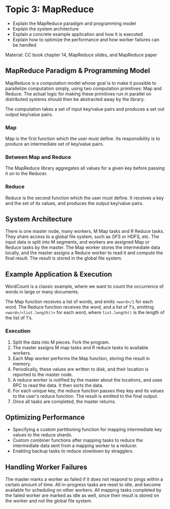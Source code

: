 # Topic 3: MapReduce

* Explain the MapReduce paradigm and programming model
* Explain the system architecture
* Explain a concrete example application and how it is executed
* Explain how to optimize the performance and how worker failures can be handled

Material: CC book chapter 14, MapReduce slides, and MapReduce paper

## MapReduce Paradigm & Programming Model
MapReduce is a computation model whose goal is to make it possible to parallelize computation simply, using two computation primitives: Map and Reduce.
The actual logic for making these primitives run in parallel on distributed systems should then be abstracted away by the library.

The computation takes a set of input key/value pairs and produces a set out output key/value pairs.

### Map
Map is the first function which the user must define. Its responsibility is to produce an intermediate set of key/value pairs.

### Between Map and Reduce
The MapReduce library aggregates all values for a given key before passing it on to the Reducer.

### Reduce
Reduce is the second function which the user must define. It receives a key and the set of its values, and produces the output key/value pairs.

## System Architecture
There is one master node, many workers, M Map tasks and R Reduce tasks.
They share access to a global file system, such as GFS or HDFS, etc.
The input data is split into M segments, and workers are assigned Map or Reduce tasks by the master.
The Map worker stores the intermediate data locally, and the master assigns a Reduce worker to read it and compute the final result.
The result is stored in the global file system.

## Example Application & Execution
WordCount is a classic example, where we want to count the occurrence of words in large or many documents.

The Map function receives a list of words, and emits `<word>/1` for each word.
The Reduce function receives the word, and a list of 1's, emitting `<word>/<list.length()>` for each word, where `list.length()` is the length of the list of 1's.

### Execution
1. Split the data into M pieces. Fork the program.
2. The master assigns M map tasks and R reduce tasks to available workers.
3. Each Map worker performs the Map function, storing the result in memory.
4. Periodically, these values are written to disk, and their location is reported to the master node.
5. A reduce worker is notified by the master about the locations, and uses RPC to read the data. It then sorts the data.
6. For each unique key, the reduce function passes they key and its values to the user's reduce function. The result is emitted to the final output.
7. Once all tasks are completed, the master returns.

## Optimizing Performance
- Specifying a custom partitioning function for mapping intermediate key values to the reduce shards.
- Custom combiner functions after mapping tasks to reduce the intermediate data sent from a mapping worker to a reducer.
- Enabling backup tasks to reduce slowdown by stragglers.

## Handling Worker Failures
The master marks a worker as failed if it does not respond to pings within a certain amount of time.
All in-progress tasks are reset to idle, and become available for scheduling on other workers. All mapping tasks completed by the failed worker are marked as idle as well, since their result is stored on the worker and not the global file system.